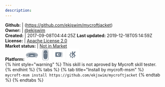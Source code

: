 ```yaml
---
description: 
---
```



**Github:** | (https://github.com/ekjswim/mycroftjacket)  
**Owner:** | [@ekjswim](https://github.com/ekjswim)  
**Created:** | 2017-09-08T04:44:25Z  **Last updated:** 2019-12-18T05:14:59Z  
**License:** | [Apache License 2.0](https://api.github.com/licenses/apache-2.0)  
**Market status:** | [Not in Market](https://market.mycroft.ai/skill/)  
**Platform:**   ![](.gitbook/assets/mark-1-icon.png)  ![](.gitbook/assets/mark-2-icon.png)  ![](.gitbook/assets/picroft-icon.png)  ![](.gitbook/assets/kde.png)   
{% hint style="warning" %}
This skill is not aproved by Mycroft skill tester.
{% endhint %}
  {% tabs %}
{% tab title="Install by mycroft-msm" %}
``` mycroft-msm install https://github.com/ekjswim/mycroftjacket```
{% endtab %}
  {% endtabs %}
  